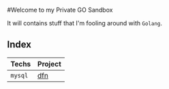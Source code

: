 #Welcome to my Private GO Sandbox

It will contains stuff that I'm fooling around with `Golang`.


## Index
|Techs|Project|
|---|---|
| `mysql` | [dfn](/dfn) |
